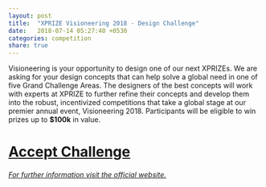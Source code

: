 ```yaml
---
layout: post
title:  "XPRIZE Visioneering 2018 - Design Challenge"
date:   2018-07-14 05:27:40 +0530
categories: competition
share: true
---
```

Visioneering is your opportunity to design one of our next XPRIZEs. We are asking for your design concepts that can help solve a global need in one of five Grand Challenge Areas. The designers of the best concepts will work with experts at XPRIZE to further refine their concepts and develop them into the robust, incentivized competitions that take a global stage at our premier annual event, Visioneering 2018.  Participants will be eligible to win prizes up to __$100k__ in value.


# [__Accept Challenge__](https://www.herox.com/xprizevisioneers-2018-design-challenge/register)



###### [For further information visit the official website.](https://www.herox.com/xprizevisioneers-2018-design-challenge)
